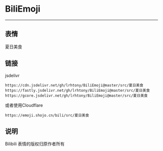 # BiliEmoji
---
## 表情
夏日美食
## 链接
jsdelivr
```
https://cdn.jsdelivr.net/gh/lrhtony/BiliEmoji@master/src/夏日美食
https://fastly.jsdelivr.net/gh/lrhtony/BiliEmoji@master/src/夏日美食
https://gcore.jsdelivr.net/gh/lrhtony/BiliEmoji@master/src/夏日美食
```
或者使用Cloudflare
```
https://emoji.shojo.cn/bili/src/夏日美食
```
## 说明
Bilibili 表情的版权归原作者所有
